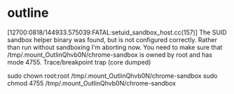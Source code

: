 # outline

[12700:0818/144933.575039:FATAL:setuid_sandbox_host.cc(157)] The SUID sandbox helper binary was found, but is not configured correctly. Rather than run without sandboxing I'm aborting now. You need to make sure that /tmp/.mount_OutlinQhvb0N/chrome-sandbox is owned by root and has mode 4755.
Trace/breakpoint trap (core dumped)


sudo chown root:root /tmp/.mount_OutlinQhvb0N/chrome-sandbox
sudo chmod 4755 /tmp/.mount_OutlinQhvb0N/chrome-sandbox
